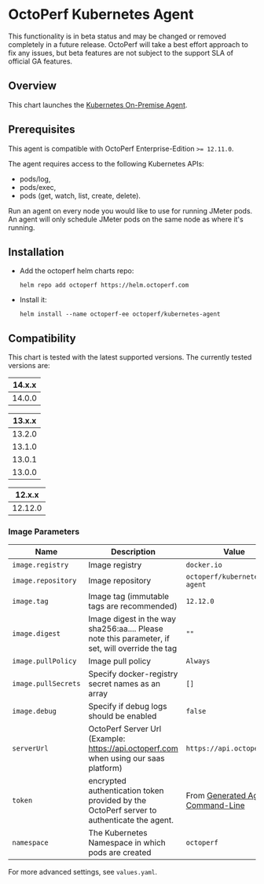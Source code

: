 # OctoPerf Kubernetes Agent

This functionality is in beta status and may be changed or removed completely in a future release. OctoPerf will take a best effort approach to fix any issues, but beta features are not subject to the support SLA of official GA features.

## Overview

This chart launches the [Kubernetes On-Premise Agent](https://hub.docker.com/r/octoperf/kubernetes-agent).

## Prerequisites

This agent is compatible with OctoPerf Enterprise-Edition `>= 12.11.0`.

The agent requires access to the following Kubernetes APIs:
- pods/log,
- pods/exec,
- pods (get, watch, list, create, delete).

Run an agent on every node you would like to use for running JMeter pods. An agent will only schedule JMeter pods on the same node as where it's running.

## Installation

* Add the octoperf helm charts repo:

  ```
  helm repo add octoperf https://helm.octoperf.com
  ```
 
* Install it:

  ```
  helm install --name octoperf-ee octoperf/kubernetes-agent
  ```

## Compatibility

This chart is tested with the latest supported versions. The currently tested versions are:

| 14.x.x|
| ------|
| 14.0.0|

| 13.x.x|
| ------|
| 13.2.0|
| 13.1.0|
| 13.0.1|
| 13.0.0|

| 12.x.x|
| ------|
| 12.12.0|

### Image Parameters

| Name                       | Description                                                                                                                                                                         | Value                  |
| -------------------------- | ----------------------------------------------------------------------------------------------------------------------------------------------------------------------------------- | ---------------------- |
| `image.registry`           | Image registry                                                                                                                     | `docker.io`            |
| `image.repository`         | Image repository                                                                                                                   | `octoperf/kubernetes-agent` |
| `image.tag`                | Image tag (immutable tags are recommended)                                                                                         | `12.12.0` |
| `image.digest`             | Image digest in the way sha256:aa.... Please note this parameter, if set, will override the tag                                    | `""`                   |
| `image.pullPolicy`         | Image pull policy                                                                                                                  | `Always`         |
| `image.pullSecrets`        | Specify docker-registry secret names as an array                                                                                   | `[]`                   |
| `image.debug`              | Specify if debug logs should be enabled                                                                                            | `false`                |
| `serverUrl` | OctoPerf Server Url (Example: https://api.octoperf.com when using our saas platform)                                                              | `https://api.octoperf.com` |
| `token` | encrypted authentication token provided by the OctoPerf server to authenticate the agent. | From [Generated Agent Command-Line](https://api.octoperf.com/doc/on-premise-agent/provider-type/on-premise/#start-an-agent) |
| `namespace` | The Kubernetes Namespace in which pods are created | `octoperf` |

For more advanced settings, see `values.yaml`.
